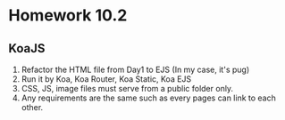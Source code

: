 # Homework 10.2
## KoaJS
1. Refactor the HTML file from Day1 to EJS (In my case, it's pug)
2. Run it by Koa, Koa Router, Koa Static, Koa EJS
3. CSS, JS, image files must serve from a public folder only.
4. Any requirements are the same such as every pages can link to each other.
